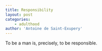 ```yaml
---
title: Responsibility
layout: post
categories:
    - adulthood
author: 'Antoine de Saint-Exupery'
---
```


To be a man is, precisely, to be responsible.
